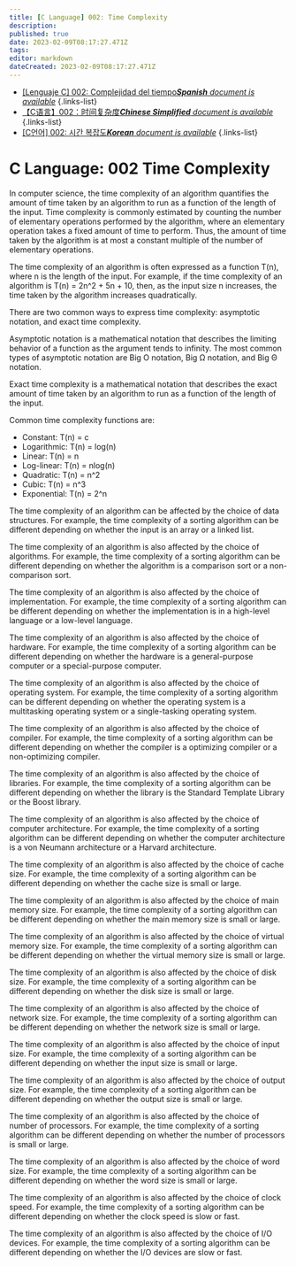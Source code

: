 ```yaml
---
title: [C Language] 002: Time Complexity
description: 
published: true
date: 2023-02-09T08:17:27.471Z
tags: 
editor: markdown
dateCreated: 2023-02-09T08:17:27.471Z
---
```


- [[Lenguaje C] 002: Complejidad del tiempo***Spanish** document is available*](/es/Knowledge-base/Algorithm/c-language-002-time-complexity)
{.links-list}
- [【C语言】002：时间复杂度***Chinese Simplified** document is available*](/zh/Knowledge-base/Algorithm/c-language-002-time-complexity)
{.links-list}
- [[C언어] 002: 시간 복잡도***Korean** document is available*](/ko/Knowledge-base/Algorithm/c-language-002-time-complexity)
{.links-list}


# C Language: 002 Time Complexity

In computer science, the time complexity of an algorithm quantifies the amount of time taken by an algorithm to run as a function of the length of the input. Time complexity is commonly estimated by counting the number of elementary operations performed by the algorithm, where an elementary operation takes a fixed amount of time to perform. Thus, the amount of time taken by the algorithm is at most a constant multiple of the number of elementary operations.

The time complexity of an algorithm is often expressed as a function T(n), where n is the length of the input. For example, if the time complexity of an algorithm is T(n) = 2n^2 + 5n + 10, then, as the input size n increases, the time taken by the algorithm increases quadratically.

There are two common ways to express time complexity: asymptotic notation, and exact time complexity.

Asymptotic notation is a mathematical notation that describes the limiting behavior of a function as the argument tends to infinity. The most common types of asymptotic notation are Big O notation, Big Ω notation, and Big Θ notation.

Exact time complexity is a mathematical notation that describes the exact amount of time taken by an algorithm to run as a function of the length of the input.

Common time complexity functions are:

* Constant: T(n) = c
* Logarithmic: T(n) = log(n)
* Linear: T(n) = n
* Log-linear: T(n) = nlog(n)
* Quadratic: T(n) = n^2
* Cubic: T(n) = n^3
* Exponential: T(n) = 2^n

The time complexity of an algorithm can be affected by the choice of data structures. For example, the time complexity of a sorting algorithm can be different depending on whether the input is an array or a linked list.

The time complexity of an algorithm is also affected by the choice of algorithms. For example, the time complexity of a sorting algorithm can be different depending on whether the algorithm is a comparison sort or a non-comparison sort.

The time complexity of an algorithm is also affected by the choice of implementation. For example, the time complexity of a sorting algorithm can be different depending on whether the implementation is in a high-level language or a low-level language.

The time complexity of an algorithm is also affected by the choice of hardware. For example, the time complexity of a sorting algorithm can be different depending on whether the hardware is a general-purpose computer or a special-purpose computer.

The time complexity of an algorithm is also affected by the choice of operating system. For example, the time complexity of a sorting algorithm can be different depending on whether the operating system is a multitasking operating system or a single-tasking operating system.

The time complexity of an algorithm is also affected by the choice of compiler. For example, the time complexity of a sorting algorithm can be different depending on whether the compiler is a optimizing compiler or a non-optimizing compiler.

The time complexity of an algorithm is also affected by the choice of libraries. For example, the time complexity of a sorting algorithm can be different depending on whether the library is the Standard Template Library or the Boost library.

The time complexity of an algorithm is also affected by the choice of computer architecture. For example, the time complexity of a sorting algorithm can be different depending on whether the computer architecture is a von Neumann architecture or a Harvard architecture.

The time complexity of an algorithm is also affected by the choice of cache size. For example, the time complexity of a sorting algorithm can be different depending on whether the cache size is small or large.

The time complexity of an algorithm is also affected by the choice of main memory size. For example, the time complexity of a sorting algorithm can be different depending on whether the main memory size is small or large.

The time complexity of an algorithm is also affected by the choice of virtual memory size. For example, the time complexity of a sorting algorithm can be different depending on whether the virtual memory size is small or large.

The time complexity of an algorithm is also affected by the choice of disk size. For example, the time complexity of a sorting algorithm can be different depending on whether the disk size is small or large.

The time complexity of an algorithm is also affected by the choice of network size. For example, the time complexity of a sorting algorithm can be different depending on whether the network size is small or large.

The time complexity of an algorithm is also affected by the choice of input size. For example, the time complexity of a sorting algorithm can be different depending on whether the input size is small or large.

The time complexity of an algorithm is also affected by the choice of output size. For example, the time complexity of a sorting algorithm can be different depending on whether the output size is small or large.

The time complexity of an algorithm is also affected by the choice of number of processors. For example, the time complexity of a sorting algorithm can be different depending on whether the number of processors is small or large.

The time complexity of an algorithm is also affected by the choice of word size. For example, the time complexity of a sorting algorithm can be different depending on whether the word size is small or large.

The time complexity of an algorithm is also affected by the choice of clock speed. For example, the time complexity of a sorting algorithm can be different depending on whether the clock speed is slow or fast.

The time complexity of an algorithm is also affected by the choice of I/O devices. For example, the time complexity of a sorting algorithm can be different depending on whether the I/O devices are slow or fast.